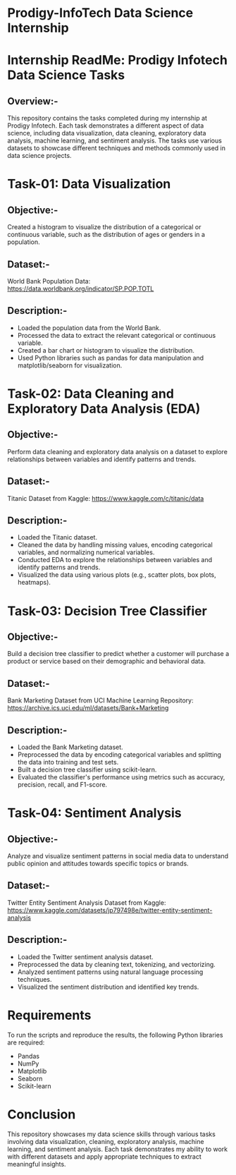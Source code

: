 # Prodigy-InfoTech Data Science Internship
# Internship ReadMe: Prodigy Infotech Data Science Tasks

## Overview:-
  This repository contains the tasks completed during my internship at Prodigy Infotech. Each task demonstrates a different aspect of data science, including data visualization, data cleaning, exploratory data analysis, machine learning, and sentiment analysis. The tasks use various datasets to showcase different techniques and methods commonly used in data science projects.

# Task-01: Data Visualization

## Objective:-
  Created a histogram to visualize the distribution of a categorical or continuous variable, such as the distribution of ages or genders in a population.
## Dataset:-
  World Bank Population Data: https://data.worldbank.org/indicator/SP.POP.TOTL
## Description:-
  * Loaded the population data from the World Bank.
  * Processed the data to extract the relevant categorical or continuous variable.
  * Created a bar chart or histogram to visualize the distribution.
  * Used Python libraries such as pandas for data manipulation and matplotlib/seaborn for visualization.
    
# Task-02: Data Cleaning and Exploratory Data Analysis (EDA)

## Objective:-
  Perform data cleaning and exploratory data analysis on a dataset to explore relationships between variables and identify patterns and trends.
## Dataset:-
  Titanic Dataset from Kaggle:  https://www.kaggle.com/c/titanic/data
## Description:-
  * Loaded the Titanic dataset.
  * Cleaned the data by handling missing values, encoding categorical variables, and normalizing numerical variables.
  * Conducted EDA to explore the relationships between variables and identify patterns and trends.
  * Visualized the data using various plots (e.g., scatter plots, box plots, heatmaps).

# Task-03: Decision Tree Classifier

## Objective:-
Build a decision tree classifier to predict whether a customer will purchase a product or service based on their demographic and behavioral data.
## Dataset:-
Bank Marketing Dataset from UCI Machine Learning Repository: https://archive.ics.uci.edu/ml/datasets/Bank+Marketing
## Description:-
  * Loaded the Bank Marketing dataset.
  * Preprocessed the data by encoding categorical variables and splitting the data into training and test sets.
  * Built a decision tree classifier using scikit-learn.
  * Evaluated the classifier's performance using metrics such as accuracy, precision, recall, and F1-score.

# Task-04: Sentiment Analysis
## Objective:-
Analyze and visualize sentiment patterns in social media data to understand public opinion and attitudes towards specific topics or brands.
## Dataset:-
Twitter Entity Sentiment Analysis Dataset from Kaggle: https://www.kaggle.com/datasets/jp797498e/twitter-entity-sentiment-analysis
## Description:-
  * Loaded the Twitter sentiment analysis dataset.
  * Preprocessed the data by cleaning text, tokenizing, and vectorizing.
  * Analyzed sentiment patterns using natural language processing techniques.
  * Visualized the sentiment distribution and identified key trends.

# Requirements
To run the scripts and reproduce the results, the following Python libraries are required:

  * Pandas
  * NumPy
  * Matplotlib
  * Seaborn
  * Scikit-learn

# Conclusion
This repository showcases my data science skills through various tasks involving data visualization, cleaning, exploratory analysis, machine learning, and sentiment analysis. Each task demonstrates my ability to work with different datasets and apply appropriate techniques to extract meaningful insights.
  
